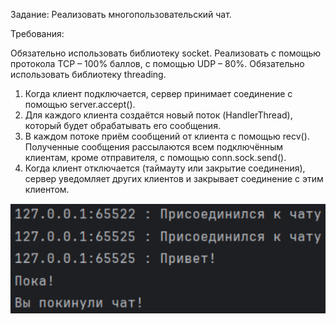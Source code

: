 Задание: Реализовать многопользовательский чат.

Требования:

Обязательно использовать библиотеку socket.
Реализовать с помощью протокола TCP – 100% баллов, с помощью UDP – 80%.
Обязательно использовать библиотеку threading.

1. Когда клиент подключается, сервер принимает соединение с помощью server.accept().
2. Для каждого клиента создаётся новый поток (HandlerThread), который будет обрабатывать его сообщения.
3. В каждом потоке приём сообщений от клиента с помощью recv(). Полученные сообщения рассылаются всем подключённым клиентам, кроме отправителя, с помощью conn.sock.send().
4. Когда клиент отключается (таймауту или закрытие соединения), сервер уведомляет других клиентов и закрывает соединение с этим клиентом.

![Скрин результата](image.png)